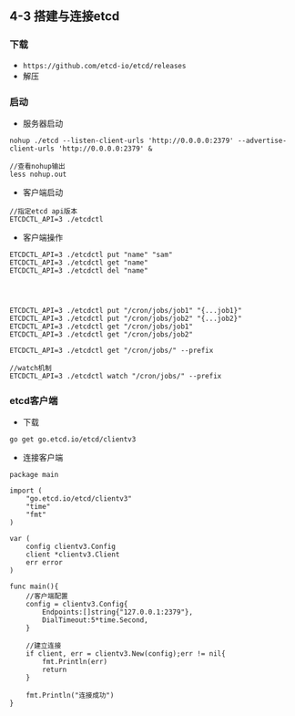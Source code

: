 ## 4-3 搭建与连接etcd

### 下载

- ```https://github.com/etcd-io/etcd/releases```
- 解压

### 启动

- 服务器启动

```
nohup ./etcd --listen-client-urls 'http://0.0.0.0:2379' --advertise-client-urls 'http://0.0.0.0:2379' &

//查看nohup输出
less nohup.out
```

- 客户端启动

```
//指定etcd api版本
ETCDCTL_API=3 ./etcdctl
```

- 客户端操作

```
ETCDCTL_API=3 ./etcdctl put "name" "sam"
ETCDCTL_API=3 ./etcdctl get "name"
ETCDCTL_API=3 ./etcdctl del "name"




ETCDCTL_API=3 ./etcdctl put "/cron/jobs/job1" "{...job1}"
ETCDCTL_API=3 ./etcdctl put "/cron/jobs/job2" "{...job2}"
ETCDCTL_API=3 ./etcdctl get "/cron/jobs/job1"
ETCDCTL_API=3 ./etcdctl get "/cron/jobs/job2"

ETCDCTL_API=3 ./etcdctl get "/cron/jobs/" --prefix

//watch机制
ETCDCTL_API=3 ./etcdctl watch "/cron/jobs/" --prefix
```

### etcd客户端

- 下载

```
go get go.etcd.io/etcd/clientv3
```

- 连接客户端

```
package main

import (
	"go.etcd.io/etcd/clientv3"
	"time"
	"fmt"
)

var (
	config clientv3.Config
	client *clientv3.Client
	err error
)

func main(){
	//客户端配置
	config = clientv3.Config{
		Endpoints:[]string{"127.0.0.1:2379"},
		DialTimeout:5*time.Second,
	}

	//建立连接
	if client, err = clientv3.New(config);err != nil{
		fmt.Println(err)
		return
	}

	fmt.Println("连接成功")
}
```